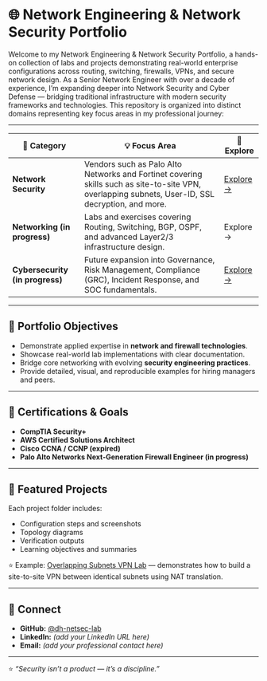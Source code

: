 # 🌐 Network Engineering & Network Security Portfolio

Welcome to my Network Engineering & Network Security Portfolio, a hands-on collection of labs and projects 
demonstrating real-world enterprise configurations across routing, switching, firewalls, VPNs, and secure 
network design. As a Senior Network Engineer with over a decade of experience, I’m expanding deeper into 
Network Security and Cyber Defense — bridging traditional infrastructure with modern security frameworks 
and technologies. This repository is organized into distinct domains representing key focus areas in my 
professional journey:

---
| 📁 **Category** | 💡 **Focus Area** | 🔗 **Explore** |
|------------------|------------------|----------------|
| **Network Security** | Vendors such as Palo Alto Networks and Fortinet covering skills such as site-to-site VPN, overlapping subnets, User-ID, SSL decryption, and more. | [Explore →](./network-security/index.md) |
| **Networking (in progress)** | Labs and exercises covering Routing, Switching, BGP, OSPF, and advanced Layer2/3 infrastructure design. | Explore → |
| **Cybersecurity (in progress)** | Future expansion into Governance, Risk Management, Compliance (GRC), Incident Response, and SOC fundamentals. | [Explore →](./cybersecurity/index.md) |



---

## 🧠 Portfolio Objectives
- Demonstrate applied expertise in **network and firewall technologies**.  
- Showcase real-world lab implementations with clear documentation.  
- Bridge core networking with evolving **security engineering practices**.  
- Provide detailed, visual, and reproducible examples for hiring managers and peers.

---

## 🧾 Certifications & Goals
- **CompTIA Security+**  
- **AWS Certified Solutions Architect**  
- **Cisco CCNA / CCNP (expired)**  
- **Palo Alto Networks Next-Generation Firewall Engineer (in progress)**  

---

## 🧱 Featured Projects
Each project folder includes:
- Configuration steps and screenshots  
- Topology diagrams  
- Verification outputs  
- Learning objectives and summaries  

⭐ Example: [Overlapping Subnets VPN Lab](./network-security/palo-alto-overlapping-subnet-lab/) — demonstrates how to build a site-to-site VPN between identical subnets using NAT translation.

---

## 🧷 Connect
- **GitHub:** [@dh-netsec-lab](https://github.com/dh-netsec-lab)  
- **LinkedIn:** *(add your LinkedIn URL here)*  
- **Email:** *(add your professional contact here)*  

---

⭐ *“Security isn’t a product — it’s a discipline.”*
